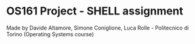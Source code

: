 # OS161 Project - SHELL assignment
Made by Davide Altamore, Simone Coniglione, Luca Rolle - Politecnico di Torino (Operating Systems course)
